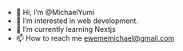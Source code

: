 - 👋 Hi, I’m @MichaelYumi
- 👀 I’m interested in web development.
- 🌱 I’m currently learning Nextjs 
- 📫 How to reach me ewememichael@gmail.com

<!---
Mwrld/Mwrld is a ✨ special ✨ repository because its `README.md` (this file) appears on your GitHub profile.
You can click the Preview link to take a look at your changes.
--->
